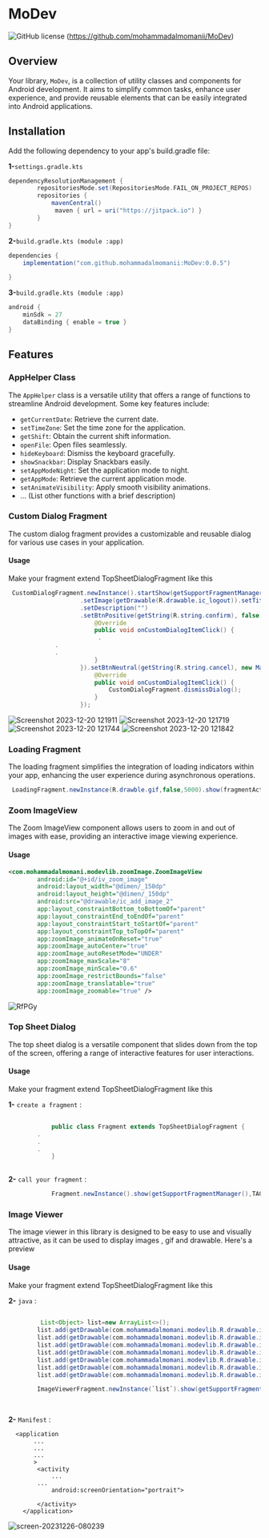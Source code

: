 
# MoDev

![GitHub license](https://img.shields.io/github/license/mohammadalmomanii/MoDev)
(https://github.com/mohammadalmomanii/MoDev)

## Overview

Your library, `MoDev`, is a collection of utility classes and components for Android development. It aims to simplify common tasks, enhance user experience, and provide reusable elements that can be easily integrated into Android applications.

## Installation

Add the following dependency to your app's build.gradle file:

**1-**` settings.gradle.kts `
```gradle
dependencyResolutionManagement {
		repositoriesMode.set(RepositoriesMode.FAIL_ON_PROJECT_REPOS)
		repositories {
			mavenCentral()
			 maven { url = uri("https://jitpack.io") }
		}
}
```
**2-**` build.gradle.kts (module :app) `
```gradle
dependencies {
    implementation("com.github.mohammadalmomanii:MoDev:0.0.5")

}
```

**3-**` build.gradle.kts (module :app) `
```gradle
android {
    minSdk = 27
    dataBinding { enable = true }
}
```






## Features

### AppHelper Class

The `AppHelper` class is a versatile utility that offers a range of functions to streamline Android development. Some key features include:

- `getCurrentDate`: Retrieve the current date.
- `setTimeZone`: Set the time zone for the application.
- `getShift`: Obtain the current shift information.
- `openFile`: Open files seamlessly.
- `hideKeyboard`: Dismiss the keyboard gracefully.
- `showSnackbar`: Display Snackbars easily.
- `setAppModeNight`: Set the application mode to night.
- `getAppMode`: Retrieve the current application mode.
- `setAnimateVisibility`: Apply smooth visibility animations.
- ... (List other functions with a brief description)

### Custom Dialog Fragment

The custom dialog fragment provides a customizable and reusable dialog for various use cases in your application.

#### Usage 

 Make your fragment extend TopSheetDialogFragment like this

```java
 CustomDialogFragment.newInstance().startShow(getSupportFragmentManager())
                    .setImage(getDrawable(R.drawable.ic_logout)).setTitle(getString(R.string.confirm_logout))
                    .setDescription("")
                    .setBtnPositive(getString(R.string.confirm), false, new MainInterface() {
                        @Override
                        public void onCustomDialogItemClick() {
                         .
			 .
			 .
                        }
                    }).setBtnNeutral(getString(R.string.cancel), new MainInterface() {
                        @Override
                        public void onCustomDialogItemClick() {
                            CustomDialogFragment.dismissDialog();
                        }
                    });
```

![Screenshot 2023-12-20 121911](https://github.com/mohammadalmomanii/MoDev/assets/91605807/0a66c039-8487-42d0-827a-afe95c63b04f)
![Screenshot 2023-12-20 121719](https://github.com/mohammadalmomanii/MoDev/assets/91605807/629affd9-1da4-4086-a764-e178ef688e16)
![Screenshot 2023-12-20 121744](https://github.com/mohammadalmomanii/MoDev/assets/91605807/b2bf378f-6e33-4e83-a9c0-837bad7cca54)
![Screenshot 2023-12-20 121842](https://github.com/mohammadalmomanii/MoDev/assets/91605807/fbba14f3-b2e3-49c5-af70-6d4a178788db)


### Loading Fragment

The loading fragment simplifies the integration of loading indicators within your app, enhancing the user experience during asynchronous operations.

```java
 LoadingFragment.newInstance(R.drawble.gif,false,5000).show(fragmentActivity.getSupportFragmentManager(), "");
```
       

### Zoom ImageView

The Zoom ImageView component allows users to zoom in and out of images with ease, providing an interactive image viewing experience.

#### Usage 

```xml
<com.mohammadalmomani.modevlib.zoomImage.ZoomImageView
        android:id="@+id/iv_zoom_image"
        android:layout_width="@dimen/_150dp"
        android:layout_height="@dimen/_150dp"
        android:src="@drawable/ic_add_image_2"
        app:layout_constraintBottom_toBottomOf="parent"
        app:layout_constraintEnd_toEndOf="parent"
        app:layout_constraintStart_toStartOf="parent"
        app:layout_constraintTop_toTopOf="parent"
        app:zoomImage_animateOnReset="true"
        app:zoomImage_autoCenter="true"
        app:zoomImage_autoResetMode="UNDER"
        app:zoomImage_maxScale="8"
        app:zoomImage_minScale="0.6"
        app:zoomImage_restrictBounds="false"
        app:zoomImage_translatable="true"
        app:zoomImage_zoomable="true" />
```

![RfPGy](https://github.com/mohammadalmomanii/MoDev/assets/91605807/1197be96-84f3-4ccd-9b88-d396e566c798)



### Top Sheet Dialog
 The top sheet dialog is a versatile component that slides down from the top of the screen, offering a range of interactive features for user 
 interactions.

#### Usage 

 Make your fragment extend TopSheetDialogFragment like this

**1-** `create a fragment` :
```java
           
            public class Fragment extends TopSheetDialogFragment {
		.
		.
		.
            }
                      
```
**2-** `call your fragment` :
```java
            Fragment.newInstance().show(getSupportFragmentManager(),TAG);
```

### Image Viewer
The image viewer in this library is designed to be easy to use and visually attractive, as it can be used to display images , gif and drawable. Here's a preview

#### Usage 

 Make your fragment extend TopSheetDialogFragment like this

**2-** `java` :
```java
           
         List<Object> list=new ArrayList<>();
        list.add(getDrawable(com.mohammadalmomani.modevlib.R.drawable.img_1));
        list.add(getDrawable(com.mohammadalmomani.modevlib.R.drawable.img_2));
        list.add(getDrawable(com.mohammadalmomani.modevlib.R.drawable.img_3));
        list.add(getDrawable(com.mohammadalmomani.modevlib.R.drawable.img_4));
        list.add(getDrawable(com.mohammadalmomani.modevlib.R.drawable.img_5));
        list.add(getDrawable(com.mohammadalmomani.modevlib.R.drawable.img_6));
        list.add(getDrawable(com.mohammadalmomani.modevlib.R.drawable.img_7));

        ImageViewerFragment.newInstance(`list`).show(getSupportFragmentManager(),"");
   
                      
```
**2-** `Manifest` :
```Manifest
  <application
       ...
       ...
       ...
       >
        <activity
            ...
	    ...
            android:screenOrientation="portrait">
           
        </activity>
    </application>
```

![screen-20231226-080239](https://github.com/mohammadalmomanii/MoDev/assets/91605807/c262dab9-1992-49d4-9a3f-1f0ed5854e2f)






